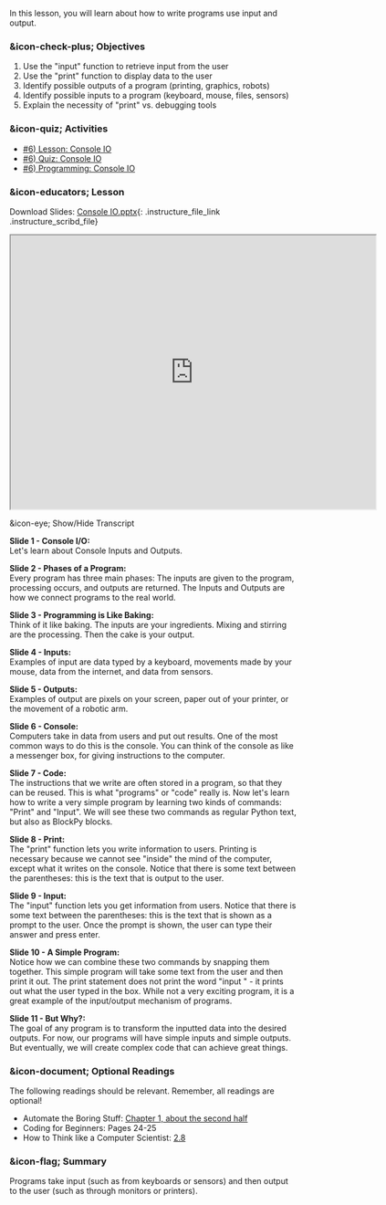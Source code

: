 In this lesson, you will learn about how to write programs use input and
output.

###  &icon-check-plus; Objectives

  1. Use the "input" function to retrieve input from the user
  2. Use the "print" function to display data to the user
  3. Identify possible outputs of a program (printing, graphics, robots)
  4. Identify possible inputs to a program (keyboard, mouse, files, sensors)
  5. Explain the necessity of "print" vs. debugging tools

###  &icon-quiz; Activities

  * [#6) Lesson: Console IO](#video)
  * [#6) Quiz: Console IO](https://vt.instructure.com/courses/66476/assignments/356643)
  * [#6) Programming: Console IO](https://vt.instructure.com/courses/66476/assignments/356690)

###  &icon-educators; Lesson

Download Slides: [Console
IO.pptx](https://vt.instructure.com/courses/66476/files/5919815/download?verifier=wiDbpX5UdFbmJHn0BbwAAAiSUKQNc19bN9G5LgV9&wrap=1
"Console IO.pptx" ){: .instructure_file_link .instructure_scribd_file}

<iframe height="150" width="300" style="width: 640px; height: 480px;"
webkitallowfullscreen="webkitallowfullscreen" title="Console IO"
mozallowfullscreen="mozallowfullscreen"
src="https://www.youtube.com/embed/yTVgamZxFsQ?feature=oembed&rel=0"
allowfullscreen="allowfullscreen"></iframe>

&icon-eye; Show/Hide Transcript

**Slide 1 - Console I/O:**  
Let's learn about Console Inputs and Outputs.

**Slide 2 - Phases of a Program:**  
Every program has three main phases: The inputs are given to the program,
processing occurs, and outputs are returned. The Inputs and Outputs are how we
connect programs to the real world.

**Slide 3 - Programming is Like Baking:**  
Think of it like baking. The inputs are your ingredients. Mixing and stirring
are the processing. Then the cake is your output.

**Slide 4 - Inputs:**  
Examples of input are data typed by a keyboard, movements made by your mouse,
data from the internet, and data from sensors.

**Slide 5 - Outputs:**  
Examples of output are pixels on your screen, paper out of your printer, or
the movement of a robotic arm.

**Slide 6 - Console:**  
Computers take in data from users and put out results. One of the most common
ways to do this is the console. You can think of the console as like a
messenger box, for giving instructions to the computer.

**Slide 7 - Code:**  
The instructions that we write are often stored in a program, so that they can
be reused. This is what "programs" or "code" really is. Now let's learn how to
write a very simple program by learning two kinds of commands: "Print" and
"Input". We will see these two commands as regular Python text, but also as
BlockPy blocks.

**Slide 8 - Print:**  
The "print" function lets you write information to users. Printing is
necessary because we cannot see "inside" the mind of the computer, except what
it writes on the console. Notice that there is some text between the
parentheses: this is the text that is output to the user.

**Slide 9 - Input:**  
The "input" function lets you get information from users. Notice that there is
some text between the parentheses: this is the text that is shown as a prompt
to the user. Once the prompt is shown, the user can type their answer and
press enter.

**Slide 10 - A Simple Program:**  
Notice how we can combine these two commands by snapping them together. This
simple program will take some text from the user and then print it out. The
print statement does not print the word "input " - it prints out what the user
typed in the box. While not a very exciting program, it is a great example of
the input/output mechanism of programs.

**Slide 11 - But Why?:**  
The goal of any program is to transform the inputted data into the desired
outputs. For now, our programs will have simple inputs and simple outputs. But
eventually, we will create complex code that can achieve great things.

###  &icon-document; Optional Readings

The following readings should be relevant. Remember, all readings are
optional!

  * Automate the Boring Stuff: [Chapter 1, about the second half](https://automatetheboringstuff.com/chapter1/)
  * Coding for Beginners: Pages 24-25
  * How to Think like a Computer Scientist: [2.8](http://interactivepython.org/runestone/static/thinkcspy/SimplePythonData/Input.html)

###  &icon-flag; Summary

Programs take input (such as from keyboards or sensors) and then output to the
user (such as through monitors or printers).